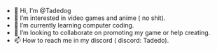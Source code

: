 - 👋 Hi, I’m @Tadedog
- 👀 I’m interested in video games and anime ( no shit).
- 🌱 I’m currently learning computer coding.
- 💞️ I’m looking to collaborate on promoting my game or help creating.
- 📫 How to reach me in my discord ( discord: Tadedo).

<!---
Tadedog/Tadedog is a ✨ special ✨ repository because its `README.md` (this file) appears on your GitHub profile.
You can click the Preview link to take a look at your changes.
--->
